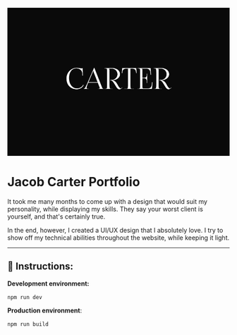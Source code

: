 ![image](/public/og-image-600x900.png)

# **Jacob Carter Portfolio**

It took me many months to come up with a design that would suit my personality, while displaying my skills. They say your worst client is yourself, and that's certainly true.

In the end, however, I created a UI/UX design that I absolutely love. I try to show off my technical abilities throughout the website, while keeping it light.

---

## 📑 **Instructions**:


**Development environment:**

```
npm run dev
```

**Production environment**:

```
npm run build
```
